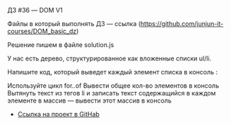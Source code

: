 ДЗ #36 — DOM V1

Файлы в который выполнять ДЗ — ссылка (https://github.com/junjun-it-courses/DOM_basic_dz)

Решение пишем в файле solution.js

У нас есть дерево, структурированное как вложенные списки ul/li.

Напишите код, который выведет каждый элемент списка в консоль :

Используйте цикл for..of
Вывести общее кол-во элементов в консоль
Вытянуть текст из тегов li и записать текст содержащийся в каждом элементе в массив — вывести этот массив в консоль

* [Ссылка на проект в GitHab](https://github.com/EShka0707/js_studies.git)
